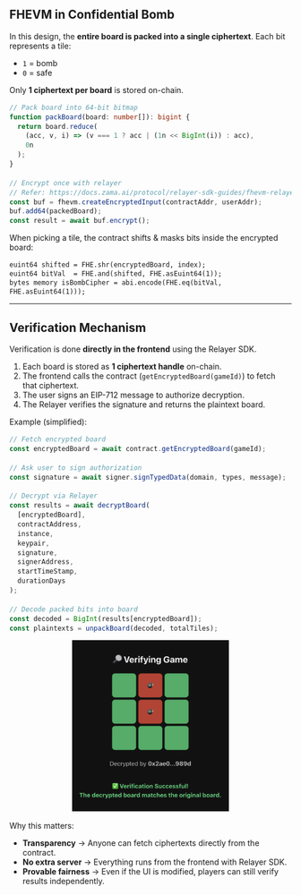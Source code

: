 ## FHEVM in Confidential Bomb

In this design, the **entire board is packed into a single ciphertext**.
Each bit represents a tile:

* `1` = bomb
* `0` = safe

Only **1 ciphertext per board** is stored on-chain.

```ts
// Pack board into 64-bit bitmap
function packBoard(board: number[]): bigint {
  return board.reduce(
    (acc, v, i) => (v === 1 ? acc | (1n << BigInt(i)) : acc),
    0n
  );
}

// Encrypt once with relayer
// Refer: https://docs.zama.ai/protocol/relayer-sdk-guides/fhevm-relayer/input
const buf = fhevm.createEncryptedInput(contractAddr, userAddr);
buf.add64(packedBoard);
const result = await buf.encrypt();
```

When picking a tile, the contract shifts & masks bits inside the encrypted board:

```solidity
euint64 shifted = FHE.shr(encryptedBoard, index);
euint64 bitVal  = FHE.and(shifted, FHE.asEuint64(1));
bytes memory isBombCipher = abi.encode(FHE.eq(bitVal, FHE.asEuint64(1)));
```

---

## Verification Mechanism

Verification is done **directly in the frontend** using the Relayer SDK.

1. Each board is stored as **1 ciphertext handle** on-chain.
2. The frontend calls the contract (`getEncryptedBoard(gameId)`) to fetch that ciphertext.
3. The user signs an EIP-712 message to authorize decryption.
4. The Relayer verifies the signature and returns the plaintext board.

Example (simplified):

```ts
// Fetch encrypted board
const encryptedBoard = await contract.getEncryptedBoard(gameId);

// Ask user to sign authorization
const signature = await signer.signTypedData(domain, types, message);

// Decrypt via Relayer
const results = await decryptBoard(
  [encryptedBoard],
  contractAddress,
  instance,
  keypair,
  signature,
  signerAddress,
  startTimeStamp,
  durationDays
);

// Decode packed bits into board
const decoded = BigInt(results[encryptedBoard]);
const plaintexts = unpackBoard(decoded, totalTiles);
```

<p align="center">  
  <img src="./verify.png" width="280"/>  
</p>  

Why this matters:

* **Transparency** → Anyone can fetch ciphertexts directly from the contract.
* **No extra server** → Everything runs from the frontend with Relayer SDK.
* **Provable fairness** → Even if the UI is modified, players can still verify results independently.